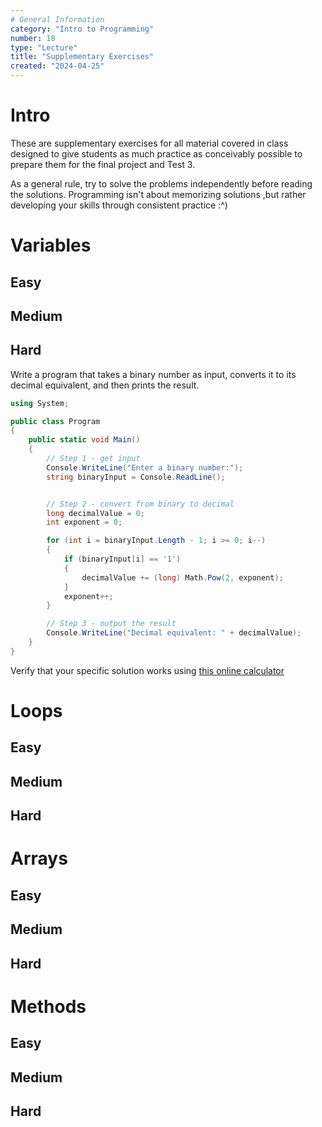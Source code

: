 ```yaml
---
# General Information
category: "Intro to Programming"
number: 18
type: "Lecture"
title: "Supplementary Exercises"
created: "2024-04-25"
---
```


# Intro

These are supplementary exercises for all material covered in class designed to give students as much practice as conceivably possible to prepare them for the final project and Test 3.

As a general rule, try to solve the problems independently before reading the solutions. Programming isn't about memorizing solutions ,but rather developing your skills through consistent practice :^)

# Variables

## Easy

## Medium

## Hard

Write a program that takes a binary number as input, converts it to its decimal equivalent, and then prints the result.

```cs
using System;

public class Program
{
    public static void Main()
    {
        // Step 1 - get input
        Console.WriteLine("Enter a binary number:");
        string binaryInput = Console.ReadLine();


        // Step 2 - convert from binary to decimal
        long decimalValue = 0;
        int exponent = 0;

        for (int i = binaryInput.Length - 1; i >= 0; i--)
        {
            if (binaryInput[i] == '1')
            {
                decimalValue += (long) Math.Pow(2, exponent);
            }
            exponent++;
        }

        // Step 3 - output the result
        Console.WriteLine("Decimal equivalent: " + decimalValue);
    }
}
```

Verify that your specific solution works using [this online calculator](https://www.rapidtables.com/convert/number/binary-to-decimal.html)

# Loops

## Easy

## Medium

## Hard

# Arrays

## Easy

## Medium

## Hard

# Methods

## Easy

## Medium

## Hard
